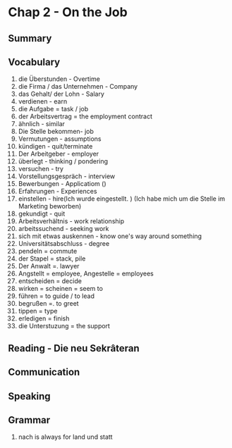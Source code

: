 # Chap 2 - On the Job

## Summary

## Vocabulary
1. die Überstunden - Overtime
2. die Firma / das Unternehmen -  Company
3. das Gehalt/ der Lohn - Salary
4. verdienen - earn
5. die Aufgabe = task / job
6. der Arbeitsvertrag = the employment contract
7.  ähnlich - similar
8. Die Stelle bekommen-  job
9. Vermutungen - assumptions
10. kündigen - quit/terminate
11. Der Arbeitgeber - employer
12. überlegt - thinking / pondering
13. versuchen - try
14. Vorstellungsgespräch - interview
15. Bewerbungen - Applicatiom ()
16. Erfahrungen - Experiences
17. einstellen - hire(Ich wurde eingestellt. ) (Ich habe mich um die Stelle im Marketing beworben)
18. gekundigt -  quit
19. Arbeitsverhältnis -  work relationship
20.  arbeitssuchend -  seeking work
21. sich mit etwas auskennen -  know one's way around something
22. Universitätsabschluss - degree
23. pendeln = commute
24. der Stapel = stack, pile
25. Der Anwalt =. lawyer
26. Angstellt = employee, Angestelle = employees
27. entscheiden = decide
28. wirken = scheinen = seem to
29. führen = to guide / to lead
30. begrußen =. to greet
31. tippen = type
32. erledigen = finish 
33. die Unterstuzung = the support


## Reading - Die neu Sekrâteran

## Communication

## Speaking

## Grammar
1. nach is always for land und statt
